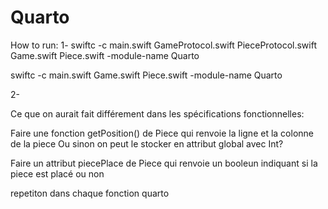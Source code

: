 # Quarto
How to run:
1-
swiftc -c main.swift GameProtocol.swift PieceProtocol.swift Game.swift Piece.swift -module-name Quarto

swiftc -c main.swift Game.swift Piece.swift -module-name Quarto

2-



Ce que on aurait fait différement dans les spécifications fonctionnelles:

Faire une fonction getPosition() de Piece qui renvoie la ligne et la colonne de la piece
Ou sinon on peut le stocker en attribut global avec Int?

Faire un attribut piecePlace de Piece qui renvoie un booleun indiquant si la piece est placé ou non


repetiton dans chaque fonction quarto 
